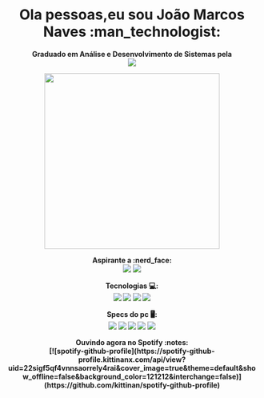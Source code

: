 <h1 align='center'>
  Ola pessoas,eu sou João Marcos Naves :man_technologist:
</h1>

<p align='center'>
  <b>Graduado em Análise e Desenvolvimento de Sistemas pela<b> <br>
  <img src="https://img.shields.io/badge/Uniube-S.I.-blue?style=for-the-badge">
</p>
  
<p align='center'>
  <a href="#"><img src="https://github-readme-stats.vercel.app/api?username=scriptJohnmns&show_icons=true&count_private=true&theme=dark" width="350"></a>
</p>

<p align="center">
<b>Aspirante a<b> :nerd_face: <br>
<img src="https://img.shields.io/badge/-Hacking-black?style=for-the-badge&logo=hackaday&logoColor=white"> <img src="https://img.shields.io/badge/-Analista de Cybersecurity-gray?style=for-the-badge&logo=redhat&logoColor=white">  
</p>
  
 <p align="center">
<b>Tecnologias<b> 💻: <br>
<img src="https://img.shields.io/badge/Linux-FCC624?style=for-the-badge&logo=linux&logoColor=black"> <img src="https://img.shields.io/badge/shell_script-%23121011.svg?style=for-the-badge&logo=gnu-bash&logoColor=white"> <img src="https://img.shields.io/badge/python-3670A0?style=for-the-badge&logo=python&logoColor=white"> <img src="https://img.shields.io/badge/docker-%230db7ed.svg?style=for-the-badge&logo=docker&logoColor=white">  
</p>


<p align ='center'>
<b>Specs do pc<b> 🖥️:<br>
<img src="https://img.shields.io/badge/Fedora-294172?style=for-the-badge&logo=fedora&logoColor=white"> <img src="https://img.shields.io/badge/Kali-268BEE?style=for-the-badge&logo=kalilinux&logoColor=white"> <img src="https://img.shields.io/badge/RAM-32GB-blue?style=for-the-badge"> <img src="https://img.shields.io/badge/nvidia-RTX 3060Ti-%2376B900.svg?&style=for-the-badge&logo=nvidia&logoColor=white"> <img src="https://img.shields.io/badge/Ryzen-5%205600-%230071C5.svg?&style=for-the-badge&logo=amd&logoColor=white">
</p>

 
<p align="center">
<b>Ouvindo agora no Spotify<b> :notes: <br>
[![spotify-github-profile](https://spotify-github-profile.kittinanx.com/api/view?uid=22sigf5qf4vnnsaorrely4rai&cover_image=true&theme=default&show_offline=false&background_color=121212&interchange=false)](https://github.com/kittinan/spotify-github-profile)
</p>

